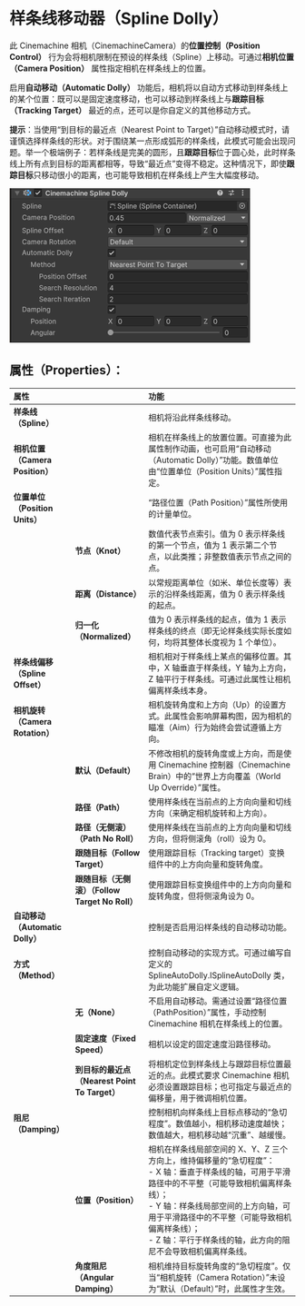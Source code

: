 # 样条线移动器（Spline Dolly）

此 Cinemachine 相机（CinemachineCamera）的**位置控制（Position Control）** 行为会将相机限制在预设的样条线（Spline）上移动。可通过**相机位置（Camera Position）** 属性指定相机在样条线上的位置。

启用**自动移动（Automatic Dolly）** 功能后，相机将以自动方式移动到样条线上的某个位置：既可以是固定速度移动，也可以移动到样条线上与**跟踪目标（Tracking Target）** 最近的点，还可以是你自定义的其他移动方式。

**提示**：当使用“到目标的最近点（Nearest Point to Target）”自动移动模式时，请谨慎选择样条线的形状。对于围绕某一点形成弧形的样条线，此模式可能会出现问题。举一个极端例子：若样条线是完美的圆形，且**跟踪目标**位于圆心处，此时样条线上所有点到目标的距离都相等，导致“最近点”变得不稳定。这种情况下，即使**跟踪目标**只移动很小的距离，也可能导致相机在样条线上产生大幅度移动。

![样条线移动器检视面板](images/SplineDollyInspector.png)


## 属性（Properties）：

| **属性** || **功能** |
|:---|:---|:---|
| **样条线（Spline）** || 相机将沿此样条线移动。 |
| **相机位置（Camera Position）** || 相机在样条线上的放置位置。可直接为此属性制作动画，也可启用“自动移动（Automatic Dolly）”功能。数值单位由“位置单位（Position Units）”属性指定。 |
| **位置单位（Position Units）** || “路径位置（Path Position）”属性所使用的计量单位。 |
| | **节点（Knot）** | 数值代表节点索引。值为 0 表示样条线的第一个节点，值为 1 表示第二个节点，以此类推；非整数值表示节点之间的点。 |
| | **距离（Distance）** | 以常规距离单位（如米、单位长度等）表示的沿样条线距离，值为 0 表示样条线的起点。 |
| | **归一化（Normalized）** | 值为 0 表示样条线的起点，值为 1 表示样条线的终点（即无论样条线实际长度如何，均将其整体长度视为 1 个单位）。 |
| **样条线偏移（Spline Offset）** || 相机相对于样条线上某点的偏移位置。其中，X 轴垂直于样条线，Y 轴为上方向，Z 轴平行于样条线。可通过此属性让相机偏离样条线本身。 |
| **相机旋转（Camera Rotation）** || 相机旋转角度和上方向（Up）的设置方式。此属性会影响屏幕构图，因为相机的瞄准（Aim）行为始终会尝试遵循上方向。 |
| | **默认（Default）** | 不修改相机的旋转角度或上方向，而是使用 Cinemachine 控制器（Cinemachine Brain）中的“世界上方向覆盖（World Up Override）”属性。 |
| | **路径（Path）** | 使用样条线在当前点的上方向向量和切线方向（来确定相机旋转和上方向）。 |
| | **路径（无侧滚）（Path No Roll）** | 使用样条线在当前点的上方向向量和切线方向，但将侧滚角（roll）设为 0。 |
| | **跟随目标（Follow Target）** | 使用跟踪目标（Tracking target）变换组件中的上方向向量和旋转角度。 |
| | **跟随目标（无侧滚）（Follow Target No Roll）** | 使用跟踪目标变换组件中的上方向向量和旋转角度，但将侧滚角设为 0。 |
| **自动移动（Automatic Dolly）** || 控制是否启用沿样条线的自动移动功能。 |
| **方式（Method）** || 控制自动移动的实现方式。可通过编写自定义的 SplineAutoDolly.ISplineAutoDolly 类，为此功能扩展自定义逻辑。 |
| | **无（None）** | 不启用自动移动。需通过设置“路径位置（PathPosition）”属性，手动控制 Cinemachine 相机在样条线上的位置。 |
| | **固定速度（Fixed Speed）** | 相机以设定的固定速度沿路径移动。 |
| | **到目标的最近点（Nearest Point To Target）** | 将相机定位到样条线上与跟踪目标位置最近的点。此模式要求 Cinemachine 相机必须设置跟踪目标；也可指定与最近点的偏移量，用于微调相机位置。 |
| **阻尼（Damping）** || 控制相机向样条线上目标点移动的“急切程度”。数值越小，相机移动速度越快；数值越大，相机移动越“沉重”、越缓慢。 |
| | **位置（Position）** | 相机在样条线局部空间的 X、Y、Z 三个方向上，维持偏移量的“急切程度”：<br> - X 轴：垂直于样条线的轴，可用于平滑路径中的不平整（可能导致相机偏离样条线）；<br> - Y 轴：样条线局部空间的上方向轴，可用于平滑路径中的不平整（可能导致相机偏离样条线）；<br> - Z 轴：平行于样条线的轴，此方向的阻尼不会导致相机偏离样条线。 |
| | **角度阻尼（Angular Damping）** | 相机维持目标旋转角度的“急切程度”。仅当“相机旋转（Camera Rotation）”未设为“默认（Default）”时，此属性才生效。 |